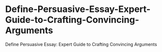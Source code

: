 # Define-Persuasive-Essay-Expert-Guide-to-Crafting-Convincing-Arguments
Define Persuasive Essay: Expert Guide to Crafting Convincing Arguments
